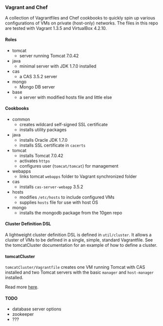 ### Vagrant and Chef 

A collection of Vagrantfiles and Chef cookbooks to quickly spin up various configurations of VMs on private (host-only) networks.  The files in this repo are tested with Vagrant 1.3.5 and VirtualBox 4.2.10.

#### Roles

* tomcat
    * server running Tomcat 7.0.42
* java
    * minimal server with JDK 1.7.0 installed
* cas
    * a CAS 3.5.2 server
* mongo
    * Mongo DB server
* base
    * a server with modified hosts file and little else

#### Cookbooks

* common
    * creates wildcard self-signed SSL certificate
    * installs utility packages
* java
    * installs Oracle JDK 1.7.0
    * installs SSL certificate in `cacerts`
* tomcat
    * installs Tomcat 7.0.42
    * activates `https`
    * configures user (`tomcat/tomcat`) for management
* webapps
    * links tomcat `webapps` folder to Vagrant synchronized folder
* cas
    * installs `cas-server-webapp` 3.5.2
* hosts
    * modifies `/etc/hosts` to include configured VMs
    * supplies `hosts` file for use with host OS
* mongo
    * installs the mongodb package from the 10gen repo

#### Cluster Definition DSL

A lightweight cluster definition DSL is defined in `util/cluster`.  It allows a cluster of VMs to be defined in a single, simple, standard Vagrantfile.  See the tomcatCluster documentation for an example of how to define a cluster.

#### tomcatCluster

`tomcatCluster/Vagrantfile` creates one VM running Tomcat with CAS installed and two Tomcat servers with the basic `manager` and `host-manager` installed.

Read more [here](https://github.com/jdgoldie/vagrant/tree/master/tomcatCluster).

#### TODO

* database server options
* zookeeper
* ???

